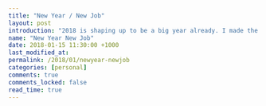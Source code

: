 ```yaml
---
title: "New Year / New Job"
layout: post
introduction: "2018 is shaping up to be a big year already. I made the decision to leave my job to try something new."
name: "New Year New Job"
date: 2018-01-15 11:30:00 +1000
last_modified_at:
permalink: /2018/01/newyear-newjob
categories: [personal]
comments: true
comments_locked: false
read_time: true
---
```


